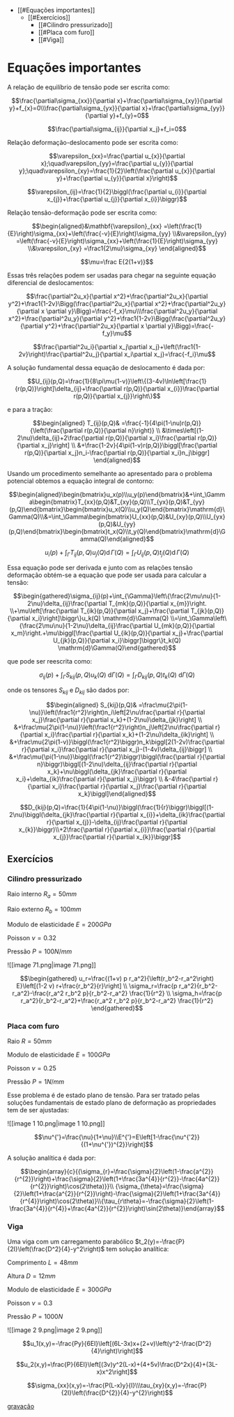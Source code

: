 - [[#Equações importantes]]
    - [[#Exercícios]]
        - [[#Cilindro pressurizado]]
        - [[#Placa com furo]]
        - [[#Viga]]

# Equações importantes

A relação de equilíbrio de tensão pode ser escrita como:

$$\frac{\partial\sigma_{xx}}{\partial x}+\frac{\partial\sigma_{xy}}{\partial y}+f_{x}=0\\\frac{\partial\sigma_{yx}}{\partial x}+\frac{\partial\sigma_{yy}}{\partial y}+f_{y}=0$$

$$\frac{\partial\sigma_{ij}}{\partial x_j}+f_i=0$$

Relação deformação-deslocamento pode ser escrita como:

$$\varepsilon_{xx}=\frac{\partial u_{x}}{\partial x};\quad\varepsilon_{yy}=\frac{\partial u_{y}}{\partial y};\quad\varepsilon_{xy}=\frac{1}{2}\left(\frac{\partial u_{x}}{\partial y}+\frac{\partial u_{y}}{\partial x}\right)$$

$$\varepsilon_{ij}=\frac{1}{2}\biggl(\frac{\partial u_{i}}{\partial x_{j}}+\frac{\partial u_{j}}{\partial x_{i}}\biggr)$$

Relação tensão-deformação pode ser escrita como:

$$\begin{aligned}&\mathbf{\varepsilon}_{xx} =\left(\frac{1}{E}\right)\sigma_{xx}+\left(\frac{-v}{E}\right)\sigma_{yy} \\&\varepsilon_{yy} =\left(\frac{-v}{E}\right)\sigma_{xx}+\left(\frac{1}{E}\right)\sigma_{yy} \\&\varepsilon_{xy} =\frac1{2\mu}\sigma_{xy} \end{aligned}$$

$$\mu=\frac E{2(1+v)}$$

Essas três relações podem ser usadas para chegar na seguinte equação diferencial de deslocamentos:

$$\frac{\partial^2u_x}{\partial x^2}+\frac{\partial^2u_x}{\partial y^2}+\frac1{1-2v}\Bigg(\frac{\partial^2u_x}{\partial x^2}+\frac{\partial^2u_y}{\partial x \partial y}\Bigg)=\frac{-f_x}\mu\\\frac{\partial^2u_y}{\partial x^2}+\frac{\partial^2u_y}{\partial y^2}+\frac1{1-2v}\Bigg(\frac{\partial^2u_y}{\partial y^2}+\frac{\partial^2u_x}{\partial x \partial y}\Bigg)=\frac{-f_y}\mu$$

$$\frac{\partial^2u_i}{\partial x_j\partial x_j}+\left(\frac1{1-2v}\right)\frac{\partial^2u_j}{\partial x_i\partial x_j}=\frac{-f_i}\mu$$

A solução fundamental dessa equação de deslocamento é dada por:

$$U_{ij}(p,Q)=\frac{1}{8\pi\mu(1-v)}\left\{(3-4v)\ln\left[\frac{1}{r(p,Q)}\right]\delta_{ij}+\frac{\partial r(p,Q)}{\partial x_{i}}\frac{\partial r(p,Q)}{\partial x_{j}}\right\}$$

e para a tração:

$$\begin{aligned}  
T_{ij}(p,Q)& =\frac{-1}{4\pi(1-\nu)r(p,Q)}{\left(\frac{\partial r(p,Q)}{\partial n}\right)} \\  
&\times\left[(1-2\nu)\delta_{ij}+2\frac{\partial r(p,Q)}{\partial x_i}\frac{\partial r(p,Q)}{\partial x_j}\right] \\  
&+\frac{1-2v}{4\pi(1-v)r(p,Q)}\biggl[\frac{\partial r(p,Q)}{\partial x_j}n_i-\frac{\partial r(p,Q)}{\partial x_i}n_j\biggr]  
\end{aligned}$$

Usando um procedimento semelhante ao apresentado para o problema potencial obtemos a equação integral de contorno:

$$\begin{aligned}\begin{bmatrix}u_x(p)\\u_y(p)\end{bmatrix}&+\int_\Gamma\begin{bmatrix}T_{xx}(p,Q)&T_{xy}(p,Q)\\T_{yx}(p,Q)&T_{yy}(p,Q)\end{bmatrix}\begin{bmatrix}u_x(Q)\\u_y(Q)\end{bmatrix}\mathrm{d}\Gamma(Q)\\&=\int_\Gamma\begin{bmatrix}U_{xx}(p,Q)&U_{xy}(p,Q)\\U_{yx}(p,Q)&U_{yy}(p,Q)\end{bmatrix}\begin{bmatrix}t_x(Q)\\t_y(Q)\end{bmatrix}\mathrm{d}\Gamma(Q)\end{aligned}$$

$$u_i(p)+\int_\Gamma T_{ij}(p,Q)u_j(Q)\operatorname{d}\Gamma(Q)=\int_\Gamma U_{ij}(p,Q)t_j(Q)\operatorname{d}\Gamma(Q)$$

Essa equação pode ser derivada e junto com as relações tensão deformação obtém-se a equação que pode ser usada para calcular a tensão:

$$\begin{gathered}\sigma_{ij}(p)+\int_{\Gamma}\left\{\frac{2\mu\nu}{1-2\nu}\delta_{ij}\frac{\partial T_{mk}(p,Q)}{\partial x_{m}}\right. \\+\mu\left[\frac{\partial T_{ik}(p,Q)}{\partial x_j}+\frac{\partial T_{jk}(p,Q)}{\partial x_i}\right]\biggr\}u_k(Q) \mathrm{d}\Gamma(Q) \\=\int_\Gamma\left\{\frac{2\mu\nu}{1-2\nu}\delta_{ij}\frac{\partial U_{mk}(p,Q)}{\partial x_m}\right.+\mu\biggl[\frac{\partial U_{ik}(p,Q)}{\partial x_j}+\frac{\partial U_{jk}(p,Q)}{\partial x_i}\biggr]\biggr\}t_k(Q) \mathrm{d}\Gamma(Q)\end{gathered}$$

que pode ser reescrita como:

$$\sigma_{ij}(p)+\int_\Gamma S_{kij}(p,Q)u_k(Q)\mathrm{~d}\Gamma(Q)=\int_\Gamma D_{kij}(p,Q)t_k(Q)\mathrm{~d}\Gamma(Q)$$

onde os tensores $S_{kij}$ e $D_{kij}$ são dados por:

$$\begin{aligned}  
S_{kij}(p,Q)& =\frac\mu{2\pi(1-\nu)}\left(\frac1{r^2}\right)n_i\left[2\nu\frac{\partial r}{\partial x_j}\frac{\partial r}{\partial x_k}+(1-2\nu)\delta_{jk}\right] \\  
&+\frac\mu{2\pi(1-\nu)}\left(\frac1{r^2}\right)n_j\left[2\nu\frac{\partial r}{\partial x_i}\frac{\partial r}{\partial x_k}+(1-2\nu)\delta_{ik}\right] \\  
&+\frac\mu{2\pi(1-v)}\biggl(\frac1{r^2}\biggr)n_k\biggl[2(1-2v)\frac{\partial r}{\partial x_i}\frac{\partial r}{\partial x_j}-(1-4v)\delta_{ij}\biggr] \\  
&+\frac\mu{\pi(1-\nu)}\biggl(\frac1{r^2}\biggr)\biggl(\frac{\partial r}{\partial n}\biggr)\biggl[(1-2\nu)\delta_{ij}\frac{\partial r}{\partial x_k}+\nu\biggl(\delta_{jk}\frac{\partial r}{\partial x_i}+\delta_{ik}\frac{\partial r}{\partial x_j}\biggr) \\  
&-4\frac{\partial r}{\partial x_i}\frac{\partial r}{\partial x_j}\frac{\partial r}{\partial x_k}\biggl]\end{aligned}$$

$$D_{kij}(p,Q)=\frac{1}{4\pi(1-\nu)}\biggl(\frac{1}{r}\biggr)\biggl[(1-2\nu)\biggl(\delta_{jk}\frac{\partial r}{\partial x_{i}}+\delta_{ik}\frac{\partial r}{\partial x_{j}}-\delta_{ij}\frac{\partial r}{\partial x_{k}}\biggr)\\+2\frac{\partial r}{\partial x_{i}}\frac{\partial r}{\partial x_{j}}\frac{\partial r}{\partial x_{k}}\biggr]$$

## Exercícios

### Cilindro pressurizado

Raio interno $R_a = 50 mm$

Raio externo $R_b= 100 mm$

Modulo de elasticidade $E= 200 GPa$

Poisson $\nu=0.32$

Pressão $P=100 N/mm$

  

![[image 71.png|image 71.png]]

$$\begin{gathered}  
u_r=\frac{(1+v) p r_a^2}{\left(r_b^2-r_a^2\right) E}\left[(1-2 v) r+\frac{r_b^2}{r}\right] \\  
\sigma_r=\frac{p r_a^2}{r_b^2-r_a^2}-\frac{r_a^2 r_b^2 p}{r_b^2-r_a^2} \frac{1}{r^2} \\  
\sigma_h=\frac{p r_a^2}{r_b^2-r_a^2}+\frac{r_a^2 r_b^2 p}{r_b^2-r_a^2} \frac{1}{r^2}  
\end{gathered}$$

### Placa com furo

Raio $R = 50 mm$

Modulo de elasticidade $E= 100 GPa$

Poisson $\nu=0.25$

Pressão $P=1 N/mm$

Esse problema é de estado plano de tensão. Para ser tratado pelas soluções fundamentais de estado plano de deformação as propriedades tem de ser ajustadas:

![[image 1 10.png|image 1 10.png]]

$$\nu^{'}=\frac{\nu}{1+\nu}\\E^{'}=E\left[1-\frac{\nu^{'2}}{(1+\nu^{'})^{2}}\right]$$

A solução analítica é dada por:

$$\begin{array}{c}{{\sigma_{r}=\frac{\sigma}{2}\left(1-\frac{a^{2}}{r^{2}}\right)+\frac{\sigma}{2}\left(1+\frac{3a^{4}}{r^{2}}-\frac{4a^{2}}{r^{2}}\right)\cos(2\theta)}}\\ {\sigma_{\theta}=\frac{\sigma}{2}\left(1+\frac{a^{2}}{r^{2}}\right)-\frac{\sigma}{2}\left(1+\frac{3a^{4}}{r^{4}}\right)\cos(2\theta)}\\{\tau_{r\theta}=-\frac{\sigma}{2}\left(1-\frac{3a^{4}}{r^{4}}+\frac{4a^{2}}{r^{2}}\right)\sin(2\theta)}\end{array}$$

### Viga

Uma viga com um carregamento parabólico $t_2(y)=-\frac{P}{2I}\left(\frac{D^2}{4}-y^2\right)$ tem solução analítica:

Comprimento $L= 48 mm$

Altura $D= 12 mm$

Modulo de elasticidade $E= 300 GPa$

Poisson $\nu=0.3$

Pressão $P=1000 N$

![[image 2 9.png|image 2 9.png]]

$$u_1(x,y)=-\frac{Py}{6EI}\left[(6L-3x)x+(2+v)\left(y^2-\frac{D^2}{4}\right)\right]$$

$$u_2(x,y)=\frac{P}{6EI}\left[(3v)y^2(L-x)+(4+5v)\frac{D^2x}{4}+(3L-x)x^2\right]$$

$$\sigma_{xx}(x,y)=-\frac{P(L-x)y}{I}\\\tau_{xy}(x,y)=-\frac{P}{2I}\left(\frac{D^{2}}{4}-y^{2}\right)$$

[gravação](https://youtu.be/R6-_ECEQXRk)